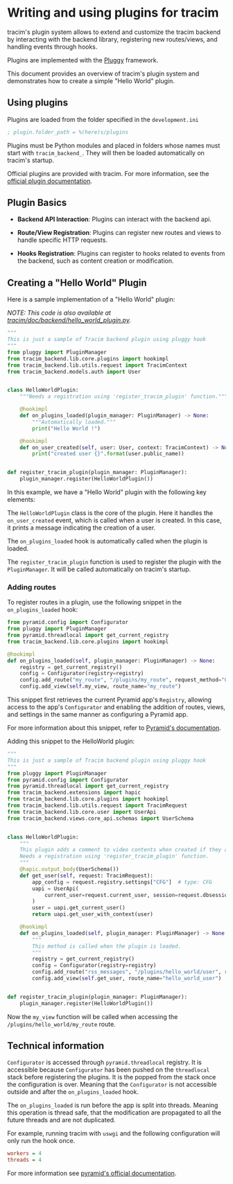 # Writing and using plugins for tracim

tracim's plugin system allows to extend and customize the tracim backend by interacting with the backend library, 
registering new routes/views, and handling events through hooks.

Plugins are implemented with the [Pluggy](https://pypi.org/project/pluggy/) framework.

This document provides an overview of tracim's plugin system and demonstrates how to create a simple "Hello World" plugin.

## Using plugins

Plugins are loaded from the folder specified in the `development.ini`

```ini
; plugin.folder_path = %(here)s/plugins
```

Plugins must be Python modules and placed in folders whose names must start with `tracim_backend_`.
They will then be loaded automatically on tracim's startup.

Official plugins are provided with tracim. For more information, see the [official plugin documentation](https://github.com/tracim/tracim/blob/develop/backend/official_plugins/README.md).

## Plugin Basics

- **Backend API Interaction**: Plugins can interact with the backend api.

- **Route/View Registration**: Plugins can register new routes and views to handle specific HTTP requests.

- **Hooks Registration**: Plugins can register to hooks related to events from the backend, such as content creation or modification.


## Creating a "Hello World" Plugin

Here is a sample implementation of a "Hello World" plugin:

*NOTE: This code is also available at [tracim/doc/backend/hello_world_plugin.py](https://github.com/tracim/tracim/blob/develop/doc/backend/hello_world_plugin.py).*
```python
"""
This is just a sample of Tracim backend plugin using pluggy hook
"""
from pluggy import PluginManager
from tracim_backend.lib.core.plugins import hookimpl
from tracim_backend.lib.utils.request import TracimContext
from tracim_backend.models.auth import User


class HelloWorldPlugin:
    """Needs a registration using 'register_tracim_plugin' function."""

    @hookimpl
    def on_plugins_loaded(plugin_manager: PluginManager) -> None:
        """Automatically loaded."""
        print("Hello World !")

    @hookimpl
    def on_user_created(self, user: User, context: TracimContext) -> None:
        print("created user {}".format(user.public_name))


def register_tracim_plugin(plugin_manager: PluginManager):
    plugin_manager.register(HelloWorldPlugin())
```

In this example, we have a "Hello World" plugin with the following key elements:

The `HelloWorldPlugin` class is the core of the plugin. Here it handles the `on_user_created` event, which is called when a user is created. In this case, it prints a message indicating the creation of a user.

The `on_plugins_loaded` hook is automatically called when the plugin is loaded.

The `register_tracim_plugin` function is used to register the plugin with the `PluginManager`. It will be called automatically on tracim's startup.

### Adding routes

To register routes in a plugin, use the following snippet in the `on_plugins_loaded` hook:

```python
from pyramid.config import Configurator
from pluggy import PluginManager
from pyramid.threadlocal import get_current_registry
from tracim_backend.lib.core.plugins import hookimpl

@hookimpl
def on_plugins_loaded(self, plugin_manager: PluginManager) -> None:
    registry = get_current_registry()
    config = Configurator(registry=registry)
    config.add_route("my_route", "/plugins/my_route", request_method="GET")
    config.add_view(self.my_view, route_name="my_route")
```

This snippet first retrieves the current Pyramid app's `Registry`, 
allowing access to the app's `Configurator` and enabling the addition of 
routes, views, and settings in the same manner as configuring a Pyramid app.

For more information about this snippet, refer to [Pyramid's documentation](https://docs.pylonsproject.org/projects/pyramid/en/latest/).

Adding this snippet to the HelloWorld plugin: 

```python
"""
This is just a sample of Tracim backend plugin using pluggy hook
"""
from pluggy import PluginManager
from pyramid.config import Configurator
from pyramid.threadlocal import get_current_registry
from tracim_backend.extensions import hapic
from tracim_backend.lib.core.plugins import hookimpl
from tracim_backend.lib.utils.request import TracimRequest
from tracim_backend.lib.core.user import UserApi
from tracim_backend.views.core_api.schemas import UserSchema


class HelloWorldPlugin:
    """
    This plugin adds a comment to video contents when created if they are not a mp4 file.
    Needs a registration using 'register_tracim_plugin' function.
    """
    @hapic.output_body(UserSchema())
    def get_user(self, request: TracimRequest):
        app_config = request.registry.settings["CFG"]  # type: CFG
        uapi = UserApi(
            current_user=request.current_user, session=request.dbsession, config=app_config  # User
        )
        user = uapi.get_current_user()
        return uapi.get_user_with_context(user)

    @hookimpl
    def on_plugins_loaded(self, plugin_manager: PluginManager) -> None:
        """
        This method is called when the plugin is loaded.
        """
        registry = get_current_registry()
        config = Configurator(registry=registry)
        config.add_route("rss_messages", "/plugins/hello_world/user", request_method="GET")
        config.add_view(self.get_user, route_name="hello_world_user")


def register_tracim_plugin(plugin_manager: PluginManager):
    plugin_manager.register(HelloWorldPlugin())
```

Now the `my_view` function will be called when accessing the `/plugins/hello_world/my_route` route.

## Technical information

`Configurator` is accessed through `pyramid.threadlocal` registry. It is accessible because 
`Configurator` has been pushed on the `threadlocal` stack before registering the plugins.
It is the popped from the stack once the configuration is over. Meaning that the `Configurator`
is not accessible outside and after the `on_plugins_loaded` hook.

The `on_plugins_loaded` is run before the app is split into threads. Meaning this operation is
thread safe, that the modification are propagated to all the future threads and are not duplicated.

For example, running tracim with `uswgi` and the following configuration will only run the hook once.
```ini
workers = 4
threads = 4
```

For more information see [pyramid's official documentation](https://docs.pylonsproject.org/projects/pyramid/en/latest/api/config.html#pyramid.config.Configurator.begin).
